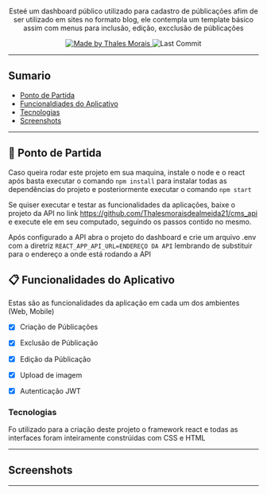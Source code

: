 <h1 align="center">
    <img alt="" src="./web/src/assets/logo.svg">
      
</h1>






<p align="center">Esteé um dashboard público utilizado para cadastro de públicações afim de ser utilizado em sites no formato blog, ele contempla um template básico assim com menus para inclusão, edição, excclusão de públicações
</p>




<p align="center">
  <a href="https://github.com/Thalesmoraisdealmeida21">
    <img alt="Made by Thales Morais" src="https://img.shields.io/badge/Feito%20por-Thales%20Morais-brightgreen">
  </a>

  <img alt="Last Commit" src="https://img.shields.io/github/last-commit/Thalesmoraisdealmeida21/dashboardCms">


</p>




---

## Sumario

<ul>
  <li><a href="#-ponto-de-partida">Ponto de Partida</a></li>
  <li><a href="#-funcionalidades-do-aplicativo">Funcionaldiades do Aplicativo</a></li>
  <li><a href="#-funcionalidades-do-aplicativo">Tecnologias</a></li>
  <li><a href="#Screenshots">Screenshots</a></li>
</ul>

---



## 🚀 Ponto de Partida
Caso queira rodar este projeto em sua maquina, instale o node e o react após basta executar o comando `npm install` para instalar todas as dependências do projeto e posteriormente executar o comando `npm start`

Se quiser executar e testar as funcionalidades da aplicações, baixe o projeto da API no link <a href="https://github.com/Thalesmoraisdealmeida21/cms_api">https://github.com/Thalesmoraisdealmeida21/cms_api<a/> e execute ele em seu computado, seguindo os passos contido no mesmo. 
  
Após configurado a API abra o projeto do dashboard e crie um arquivo .env com a diretriz `REACT_APP_API_URL=ENDEREÇO DA API` lembrando de substituir para o endereço a onde está rodando a API 






## 📋 Funcionalidades do Aplicativo
Estas são as funcionalidades da aplicação em cada um dos ambientes (Web, Mobile)

 - [x] Criação de Públicações
 - [x] Exclusão de Públicação
 - [x] Edição da Públicação
 - [x] Upload de imagem
 - [x] Autenticação JWT
 





### Tecnologias
Fo utilizado para a criação deste projeto o framework react e todas as interfaces foram inteiramente constrúidas com CSS e HTML





---
## Screenshots
---
